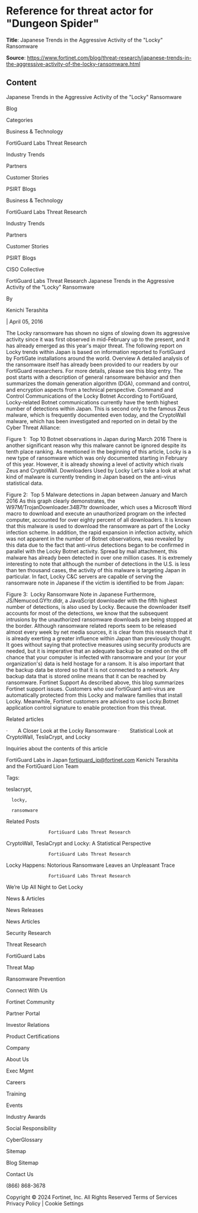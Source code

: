 # Reference for threat actor for "Dungeon Spider"

**Title**: Japanese Trends in the Aggressive Activity of the "Locky" Ransomware

**Source**: https://www.fortinet.com/blog/threat-research/japanese-trends-in-the-aggressive-activity-of-the-locky-ransomware.html

## Content








Japanese Trends in the Aggressive Activity of the "Locky" Ransomware









































Blog




Categories



Business & Technology 




FortiGuard Labs Threat Research




Industry Trends




Partners




Customer Stories




PSIRT Blogs






Business & Technology 




FortiGuard Labs Threat Research




Industry Trends




Partners




Customer Stories




PSIRT Blogs




CISO Collective






































FortiGuard Labs Threat Research
Japanese Trends in the Aggressive Activity of the "Locky" Ransomware





By 

Kenichi Terashita



 | April 05, 2016







The Locky ransomware has shown no signs of slowing down its aggressive activity since it was first observed in mid-February up to the present, and it has already emerged as this year's major threat. The following report on Locky trends within Japan is based on information reported to FortiGuard by FortiGate installations around the world.
Overview
A detailed analysis of the ransomware itself has already been provided to our readers by our FortiGuard researchers. For more details, please see this blog entry. The post starts with a description of general ransomware behavior and then summarizes the domain generation algorithm (DGA), command and control, and encryption aspects from a technical perspective.
Command and Control Communications of the Locky Botnet
According to FortiGuard, Locky-related Botnet communications currently have the tenth highest number of detections within Japan. This is second only to the famous Zeus malware, which is frequently documented even today, and the CryptoWall malware, which has been investigated and reported on in detail by the Cyber Threat Alliance:

Figure 1:  Top 10 Botnet observations in Japan during March 2016
There is another significant reason why this malware cannot be ignored despite its tenth place ranking. As mentioned in the beginning of this article, Locky is a new type of ransomware which was only documented starting in February of this year. However, it is already showing a level of activity which rivals Zeus and CryptoWall.
Downloaders Used by Locky
Let's take a look at what kind of malware is currently trending in Japan based on the anti-virus statistical data.

Figure 2:  Top 5 Malware detections in Japan between January and March 2016
As this graph clearly demonstrates, the W97M/TrojanDownloader.34B7!tr downloader, which uses a Microsoft Word macro to download and execute an unauthorized program on the infected computer, accounted for over eighty percent of all downloaders.
It is known that this malware is used to download the ransomware as part of the Locky infection scheme. In addition, the rapid expansion in infection activity, which was not apparent in the number of Botnet observations, was revealed by this data due to the fact that anti-virus detections began to be confirmed in parallel with the Locky Botnet activity.
Spread by mail attachment, this malware has already been detected in over one million cases. It is extremely interesting to note that although the number of detections in the U.S. is less than ten thousand cases, the activity of this malware is targeting Japan in particular. In fact, Locky C&C servers are capable of serving the ransomware note in Japanese if the victim is identified to be from Japan:

Figure 3:  Locky Ransomware Note in Japanese
Furthermore, JS/Nemucod.GY!tr.dldr, a JavaScript downloader with the fifth highest number of detections, is also used by Locky.
Because the downloader itself accounts for most of the detections, we know that the subsequent intrusions by the unauthorized ransomware downloads are being stopped at the border.
Although ransomware related reports seem to be released almost every week by net media sources, it is clear from this research that it is already exerting a greater influence within Japan than previously thought.
It goes without saying that protective measures using security products are needed, but it is imperative that an adequate backup be created on the off chance that your computer is infected with ransomware and your (or your organization's) data is held hostage for a ransom. It is also important that the backup data be stored so that it is not connected to a network. Any backup data that is stored online means that it can be reached by ransomware.
Fortinet Support
As described above, this blog summarizes Fortinet support issues. Customers who use FortiGuard anti-virus are automatically protected from this Locky and malware families that install Locky. Meanwhile, Fortinet customers are advised to use Locky.Botnet application control signature to enable protection from this threat.

Related articles

·       A Closer Look at the Locky Ransomware
·       Statistical Look at CryptoWall, TeslaCrypt, and Locky

Inquiries about the contents of this article

FortiGuard Labs in Japan
fortiguard_jp@fortinet.com
Kenichi Terashita and the FortiGuard Lion Team






Tags:

teslacrypt, 
    
      locky, 
    
      ransomware





Related Posts







                    FortiGuard Labs Threat Research
                
CryptoWall, TeslaCrypt and Locky: A Statistical Perspective








                    FortiGuard Labs Threat Research
                
Locky Happens: Notorious Ransomware Leaves an Unpleasant Trace








                    FortiGuard Labs Threat Research
                
We’re Up All Night to Get Locky




































































News & Articles


News Releases


News Articles




Security Research


Threat Research


FortiGuard Labs


Threat Map


Ransomware Prevention




Connect With Us


Fortinet Community


Partner Portal


Investor Relations


Product Certifications




Company


About Us


Exec Mgmt


Careers


Training


Events


Industry Awards


Social Responsibility


CyberGlossary


Sitemap


Blog Sitemap




Contact Us

(866) 868-3678





Copyright © 2024 Fortinet, Inc. All Rights Reserved
Terms of Services
Privacy Policy
 | Cookie Settings










